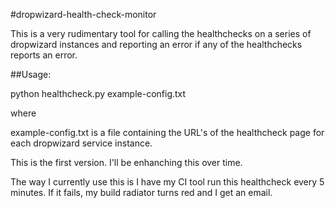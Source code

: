 #dropwizard-health-check-monitor


This is a very rudimentary tool for calling the healthchecks on a series of dropwizard instances and reporting an error if any of the healthchecks reports an error.

##Usage:

python healthcheck.py example-config.txt


where

example-config.txt is a file containing the URL's of the healthcheck page for each dropwizard service instance.



This is the first version.  I'll be enhanching this over time.

The way I currently use this is I have my CI tool run this healthcheck every 5 minutes.  If it fails, my build radiator turns red and I get an email.
